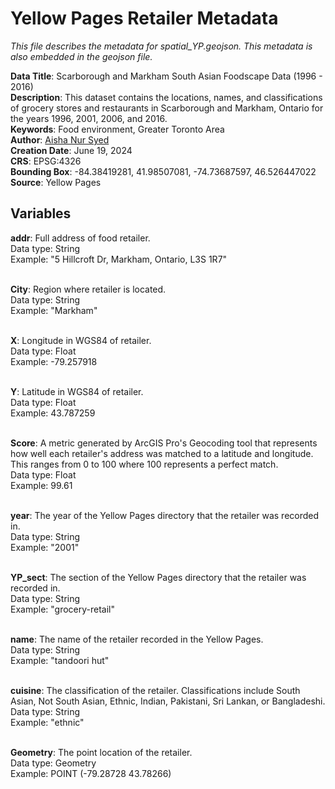 # Yellow Pages Retailer Metadata
*This file describes the metadata for spatial_YP.geojson. This metadata is also embedded in the geojson file.*

**Data Title**: Scarborough and Markham South Asian Foodscape Data (1996 - 2016) <br>
**Description**: This dataset contains the locations, names, and classifications of grocery stores and restaurants in Scarborough and Markham, Ontario for the years 1996, 2001, 2006, and 2016.<br>
**Keywords**: Food environment, Greater Toronto Area<br>
**Author**: [Aisha Nur Syed](aishan.syed@mail.utoronto.ca)<br>
**Creation Date**: June 19, 2024<br>
**CRS**: EPSG:4326<br>
**Bounding Box**: -84.38419281, 41.98507081, -74.73687597, 46.526447022<br>
**Source**: Yellow Pages<br>

## Variables
**addr**: Full address of food retailer.<br>
    Data type: String<br>
    Example: "5 Hillcroft Dr, Markham, Ontario, L3S 1R7"<br><br>

**City**: Region where retailer is located.<br>
    Data type: String<br>
    Example: "Markham"<br><br>

**X**: Longitude in WGS84 of retailer.<br>
    Data type: Float<br>
    Example: -79.257918<br><br>

**Y**: Latitude in WGS84 of retailer.<br>
    Data type: Float<br>
    Example: 43.787259<br><br>
   
**Score**: A metric generated by ArcGIS Pro's Geocoding tool that represents how well each retailer's address was matched to a latitude and longitude. This ranges from 0 to 100 where 100 represents a perfect match.<br>
    Data type: Float<br>
    Example: 99.61<br><br>
    
**year**: The year of the Yellow Pages directory that the retailer was recorded in.<br>
    Data type: String<br>
    Example: "2001"<br><br>

**YP_sect**: The section of the Yellow Pages directory that the retailer was recorded in.<br>
    Data type: String<br>
    Example: "grocery-retail"<br><br>
    
**name**: The name of the retailer recorded in the Yellow Pages.<br>
    Data type: String<br>
    Example: "tandoori hut"<br><br>

**cuisine**: The classification of the retailer. Classifications include South Asian, Not South Asian, Ethnic, Indian, Pakistani, Sri Lankan, or Bangladeshi.<br>
    Data type: String<br>
    Example: "ethnic"<br><br>

**Geometry**: The point location of the retailer.<br>
    Data type: Geometry<br>
    Example: POINT (-79.28728 43.78266)
